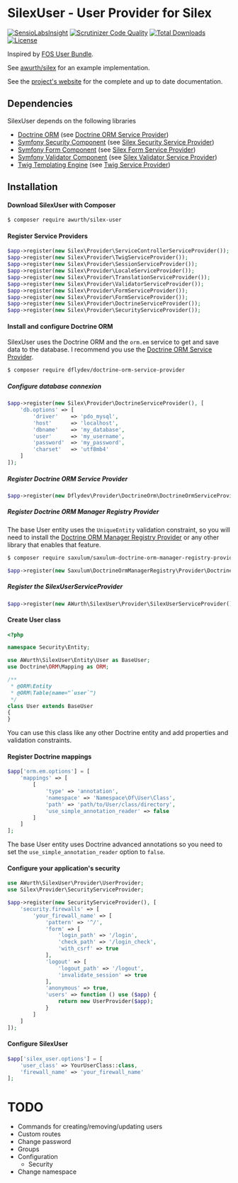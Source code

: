 # SilexUser - User Provider for Silex

[![SensioLabsInsight](https://insight.sensiolabs.com/projects/1ec0cb08-4d4f-4dcf-86ff-6512afaf24d5/mini.png)](https://insight.sensiolabs.com/projects/1ec0cb08-4d4f-4dcf-86ff-6512afaf24d5) [![Scrutinizer Code Quality](https://scrutinizer-ci.com/g/awurth/silex-user/badges/quality-score.png?b=master)](https://scrutinizer-ci.com/g/awurth/silex-user/?branch=master) [![Total Downloads](https://poser.pugx.org/awurth/silex-user/downloads)](https://packagist.org/packages/awurth/silex-user) [![License](https://poser.pugx.org/awurth/silex-user/license)](https://packagist.org/packages/awurth/silex-user)

Inspired by [FOS User Bundle](https://github.com/FriendsOfSymfony/FOSUserBundle).

See [awurth/silex](https://github.com/awurth/silex) for an example implementation.

See the [project's website](http://awurth.fr/doc/silex-user) for the complete and up to date documentation.

## Dependencies
SilexUser depends on the following libraries
- [Doctrine ORM](http://www.doctrine-project.org/projects/orm.html) (see [Doctrine ORM Service Provider](https://github.com/dflydev/dflydev-doctrine-orm-service-provider))
- [Symfony Security Component](http://symfony.com/doc/current/components/security.html) (see [Silex Security Service Provider](https://silex.symfony.com/doc/2.0/providers/security.html))
- [Symfony Form Component](https://symfony.com/doc/current/components/form.html) (see [Silex Form Service Provider](https://silex.symfony.com/doc/2.0/providers/form.html))
- [Symfony Validator Component](https://symfony.com/doc/current/components/validator.html) (see [Silex Validator Service Provider](https://silex.symfony.com/doc/2.0/providers/validator.html))
- [Twig Templating Engine](https://twig.symfony.com) (see [Twig Service Provider](https://silex.symfony.com/doc/2.0/providers/twig.html))

## Installation
#### Download SilexUser with Composer
``` bash
$ composer require awurth/silex-user
```

#### Register Service Providers
``` php
$app->register(new Silex\Provider\ServiceControllerServiceProvider());
$app->register(new Silex\Provider\TwigServiceProvider());
$app->register(new Silex\Provider\SessionServiceProvider());
$app->register(new Silex\Provider\LocaleServiceProvider());
$app->register(new Silex\Provider\TranslationServiceProvider());
$app->register(new Silex\Provider\ValidatorServiceProvider());
$app->register(new Silex\Provider\FormServiceProvider());
$app->register(new Silex\Provider\FormServiceProvider());
$app->register(new Silex\Provider\DoctrineServiceProvider());
$app->register(new Silex\Provider\SecurityServiceProvider());
```

#### Install and configure Doctrine ORM
SilexUser uses the Doctrine ORM and the `orm.em` service to get and save data to the database.
I recommend you use the [Doctrine ORM Service Provider](https://github.com/dflydev/dflydev-doctrine-orm-service-provider).

``` bash
$ composer require dflydev/doctrine-orm-service-provider
```

##### Configure database connexion
``` php
$app->register(new Silex\Provider\DoctrineServiceProvider(), [
    'db.options' => [
        'driver'    => 'pdo_mysql',
        'host'      => 'localhost',
        'dbname'    => 'my_database',
        'user'      => 'my_username',
        'password'  => 'my_password',
        'charset'   => 'utf8mb4'
    ]
]);
```

##### Register Doctrine ORM Service Provider
``` php
$app->register(new Dflydev\Provider\DoctrineOrm\DoctrineOrmServiceProvider());
```

##### Register Doctrine ORM Manager Registry Provider
The base User entity uses the `UniqueEntity` validation constraint,
so you will need to install the [Doctrine ORM Manager Registry Provider](https://github.com/saxulum/saxulum-doctrine-orm-manager-registry-provider)
or any other library that enables that feature.

``` bash
$ composer require saxulum/saxulum-doctrine-orm-manager-registry-provider
```

``` php
$app->register(new Saxulum\DoctrineOrmManagerRegistry\Provider\DoctrineOrmManagerRegistryProvider());
```

##### Register the SilexUserServiceProvider
``` php
$app->register(new AWurth\SilexUser\Provider\SilexUserServiceProvider());
```

#### Create User class
``` php
<?php

namespace Security\Entity;

use AWurth\SilexUser\Entity\User as BaseUser;
use Doctrine\ORM\Mapping as ORM;

/**
 * @ORM\Entity
 * @ORM\Table(name="`user`")
 */
class User extends BaseUser
{
}
```

You can use this class like any other Doctrine entity and add properties and validation constraints.

#### Register Doctrine mappings
``` php
$app['orm.em.options'] = [
    'mappings' => [
        [
            'type' => 'annotation',
            'namespace' => 'Namespace\Of\User\Class',
            'path' => 'path/to/User/class/directory',
            'use_simple_annotation_reader' => false
        ]
    ]
];
```

The base User entity uses Doctrine advanced annotations so you need to set
the `use_simple_annotation_reader` option to `false`.

#### Configure your application's security
``` php
use AWurth\SilexUser\Provider\UserProvider;
use Silex\Provider\SecurityServiceProvider;

$app->register(new SecurityServiceProvider(), [
    'security.firewalls' => [
        'your_firewall_name' => [
            'pattern' => '^/',
            'form' => [
                'login_path' => '/login',
                'check_path' => '/login_check',
                'with_csrf' => true
            ],
            'logout' => [
                'logout_path' => '/logout',
                'invalidate_session' => true
            ],
            'anonymous' => true,
            'users' => function () use ($app) {
                return new UserProvider($app);
            }
        ]
    ]
]);
```

#### Configure SilexUser
``` php
$app['silex_user.options'] = [
    'user_class' => YourUserClass::class,
    'firewall_name' => 'your_firewall_name'
];
```

# TODO
- Commands for creating/removing/updating users
- Custom routes
- Change password
- Groups
- Configuration
    - Security
- Change namespace
